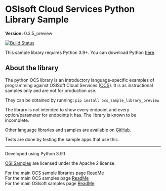 # OSIsoft Cloud Services Python Library Sample

**Version:** 0.3.5_preview

[![Build Status](https://dev.azure.com/osieng/engineering/_apis/build/status/product-readiness/OCS/osisoft.sample-ocs-sample_libraries-python?branchName=main)](https://dev.azure.com/osieng/engineering/_build/latest?definitionId=2622&branchName=main)

This sample library requires Python 3.9+. You can download Python [here](https://www.python.org/downloads/).

## About the library

The python OCS library is an introductory language-specific examples of programming against OSISoft Cloud Services ([OCS](https://www.osisoft.com/Solutions/OSIsoft-Cloud-Services/)). It is as instructional samples only and are not for production use.

They can be obtained by running: `pip install ocs_sample_library_preview`

The library is not intended to show every endpoint and every option/parameter for endpoints it has. The library is known to be incomplete.

Other language libraries and samples are available on [GitHub](https://github.com/osisoft/OSI-Samples).

Tests are done by testing the sample apps that use this.

---

Developed using Python 3.9.1.

[OSI Samples](https://github.com/osisoft/OSI-samples) are licensed under the Apache 2 license.

For the main OCS sample libraries page [ReadMe](https://github.com/osisoft/OSI-Samples-OCS/blob/main/docs/SAMPLE_LIBRARIES_README.md)  
For the main OCS samples page [ReadMe](https://github.com/osisoft/OSI-Samples-OCS)  
For the main OSIsoft samples page [ReadMe](https://github.com/osisoft/OSI-Samples)
